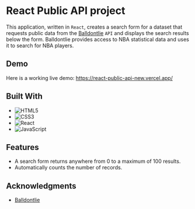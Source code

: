 # React Public API project

This application, written in `React`, creates a search form for a dataset that requests public data from the [Balldontlie](https://www.balldontlie.io/home.html#introduction) `API` and displays the search results below the form. Balldontlie provides access to NBA statistical data and uses it to search for NBA players.

## Demo

Here is a working live demo: https://react-public-api-new.vercel.app/

## Built With

* ![HTML5](https://img.shields.io/badge/-HTML5-E34F26.svg?style=flat&logo=html5&logoColor=white)
* ![CSS3](https://img.shields.io/badge/-CSS3-1572B6.svg?style=flat&logo=css3&logoColor=white)
* ![React](https://img.shields.io/badge/-React-20232A.svg?style=flat&logo=react&logoColor=61DAFB)
* ![JavaScript](https://img.shields.io/badge/-JavaScript-323330.svg?style=flat&logo=javascript&logoColor=F7DF1E)

## Features
* A search form returns anywhere from 0 to a maximum of 100 results.
* Automatically counts the number of records.

## Acknowledgments

* [Balldontlie](https://www.balldontlie.io/home.html#introduction)